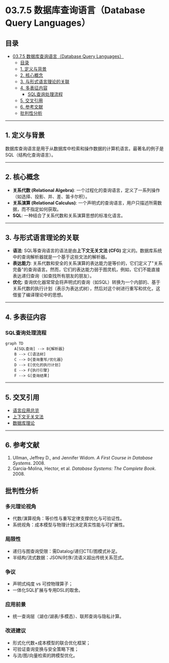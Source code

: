 # 03.7.5 数据库查询语言（Database Query Languages）

## 目录

- [03.7.5 数据库查询语言（Database Query Languages）](#0375-数据库查询语言database-query-languages)
  - [目录](#目录)
  - [1. 定义与背景](#1-定义与背景)
  - [2. 核心概念](#2-核心概念)
  - [3. 与形式语言理论的关联](#3-与形式语言理论的关联)
  - [4. 多表征内容](#4-多表征内容)
    - [SQL查询处理流程](#sql查询处理流程)
  - [5. 交叉引用](#5-交叉引用)
  - [6. 参考文献](#6-参考文献)
  - [批判性分析](#批判性分析)

---

## 1. 定义与背景

数据库查询语言是用于从数据库中检索和操作数据的计算机语言。最著名的例子是SQL（结构化查询语言）。

---

## 2. 核心概念

- **关系代数 (Relational Algebra)**: 一个过程化的查询语言，定义了一系列操作（如选择、投影、并、差、笛卡尔积）。
- **关系演算 (Relational Calculus)**: 一个声明式的查询语言，用户只描述所需数据，而不指定如何获取。
- **SQL**: 一种结合了关系代数和关系演算思想的标准化语言。

---

## 3. 与形式语言理论的关联

- **语法**: SQL等查询语言的语法是由**上下文无关文法 (CFG)** 定义的。数据库系统中的查询解析器就是一个基于这些文法的解析器。
- **表达能力**: 关系代数和安全的关系演算的表达能力是等价的，它们定义了"关系完备"的查询语言。然而，它们的表达能力弱于图灵机，例如，它们不能直接表达递归查询（如查找所有朋友的朋友）。
- **优化**: 查询优化器常常会将声明式的查询（如SQL）转换为一个内部的、基于关系代数的执行计划（表示为表达式树），然后对这个树进行重写和优化，这借鉴了编译理论中的思想。

---

## 4. 多表征内容

### SQL查询处理流程

```mermaid
graph TD
    A[SQL查询] --> B{解析器}
    B --> C[语法树]
    C --> D{查询重写/优化器}
    D --> E[优化的执行计划]
    E --> F{执行引擎}
    F --> G[查询结果]
```

---

## 5. 交叉引用

- [语言应用总览](README.md)
- [上下文无关文法](../03.2_Formal_Grammars/03.2.2_Context_Free_Grammar.md)
- [数据库理论](README.md)

---

## 6. 参考文献

1. Ullman, Jeffrey D., and Jennifer Widom. *A First Course in Database Systems*. 2008.
2. Garcia-Molina, Hector, et al. *Database Systems: The Complete Book*. 2008.

## 批判性分析

### 多元理论视角

- 代数/演算视角：等价性与重写定律支撑优化与可验证性。
- 系统视角：成本模型与物理计划决定真实性能与可扩展性。

### 局限性

- 递归与图查询受限：需Datalog/递归CTE/图模式补足。
- 半结构/流式数据：JSON/时序/流语义超出传统关系范式。

### 争议

- 声明式纯度 vs 可控物理算子；
- 一体化SQL扩展与专用DSL的取舍。

### 应用前景

- 统一查询层（湖仓/湖表/多模态）、联邦查询与隐私计算。

### 改进建议

- 形式化代数+成本模型的联合优化框架；
- 可验证查询变换与安全策略下推；
- 与流/图/向量检索的跨模型优化。
